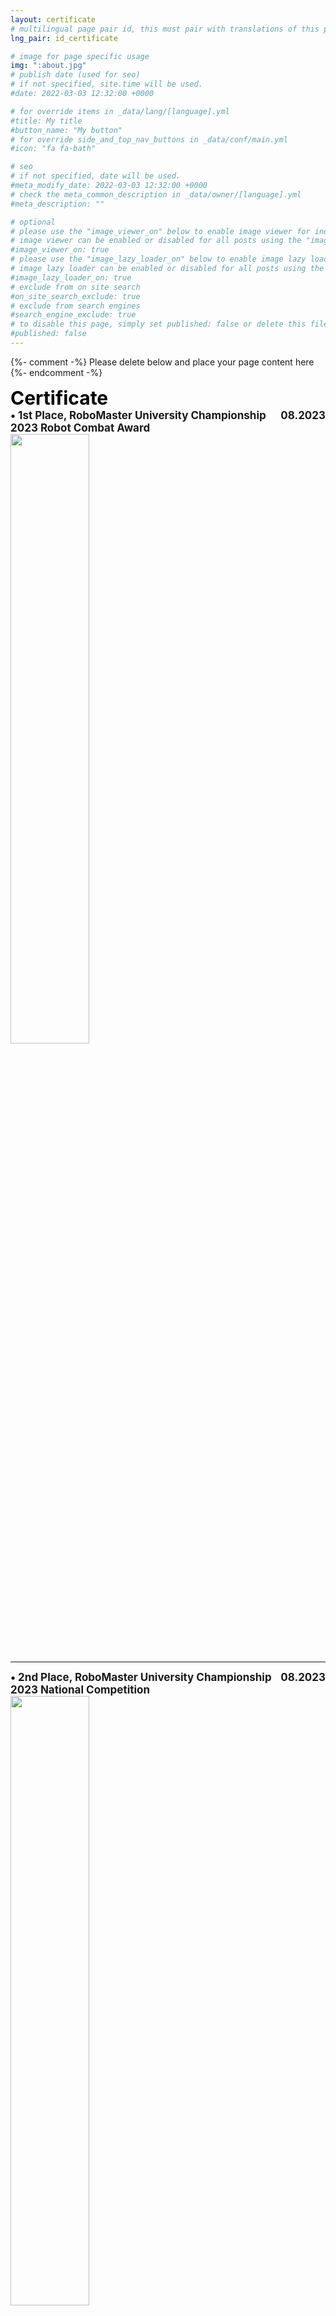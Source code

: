 ```yaml
---
layout: certificate
# multilingual page pair id, this must pair with translations of this page. (This name must be unique)
lng_pair: id_certificate

# image for page specific usage
img: ":about.jpg"
# publish date (used for seo)
# if not specified, site.time will be used.
#date: 2022-03-03 12:32:00 +0000

# for override items in _data/lang/[language].yml
#title: My title
#button_name: "My button"
# for override side_and_top_nav_buttons in _data/conf/main.yml
#icon: "fa fa-bath"

# seo
# if not specified, date will be used.
#meta_modify_date: 2022-03-03 12:32:00 +0000
# check the meta_common_description in _data/owner/[language].yml
#meta_description: ""

# optional
# please use the "image_viewer_on" below to enable image viewer for individual pages or posts (_posts/ or [language]/_posts folders).
# image viewer can be enabled or disabled for all posts using the "image_viewer_posts: true" setting in _data/conf/main.yml.
#image_viewer_on: true
# please use the "image_lazy_loader_on" below to enable image lazy loader for individual pages or posts (_posts/ or [language]/_posts folders).
# image lazy loader can be enabled or disabled for all posts using the "image_lazy_loader_posts: true" setting in _data/conf/main.yml.
#image_lazy_loader_on: true
# exclude from on site search
#on_site_search_exclude: true
# exclude from search engines
#search_engine_exclude: true
# to disable this page, simply set published: false or delete this file
#published: false
---
```


{%- comment -%} Please delete below and place your page content here {%- endcomment -%}


<span style="font-weight: bold;color: black;font-size: 30px;">
        Certificate
</span>

<div style="display: flex; justify-content: space-between;margin-top: 0px;font-size: 17px;font-weight: bold">
<span>• 1st Place, RoboMaster University Championship 2023 Robot Combat Award</span>
<span> 08.2023 </span>
</div>
<img src="/assets/img/certificate/23-Standard.jpg" style="width:50%;">

---

<div style="display: flex; justify-content: space-between;margin-top: 0px;font-size: 17px;font-weight: bold">
<span>• 2nd Place, RoboMaster University Championship 2023 National Competition</span>
<span> 08.2023 </span>
</div>
<img src="/assets/img/certificate/RMUC2023-na.png" style="width:50%;">

---

<div style="display: flex; justify-content: space-between;margin-top: 0px;font-size: 17px;font-weight: bold">
<span>• 1st Place, RoboMaster University Championship 2023 Regional Competition</span>
<span> 06.2023 </span>
</div>
<img src="/assets/img/certificate/RMUC2023-re.png" style="width:50%;">

---

<div style="display: flex; justify-content: space-between;margin-top: 0px;font-size: 17px;font-weight: bold">
<span>• 1st Place, RoboMaster University Technical Challenge 2022 National Competition</span>
<span> 06.2022 </span>
</div>
<img src="/assets/img/certificate/2022-RMUT-na-Per.JPG" style="width:50%;">

---

<div style="display: flex; justify-content: space-between;margin-top: 0px;font-size: 17px;font-weight: bold">
<span>• 1st Place, RoboMaster University Championship 2022 Regional Competition , East region</span>
<span> 06.2022 </span>
</div>
<img src="/assets/img/certificate/2022-RMUC-re-Per.JPG" style="width:50%;">

---

<div style="display: flex; justify-content: space-between;margin-top: 0px;font-size: 17px;font-weight: bold">
<span>• 2nd Place, RoboMaster University Championship 2022 National Competition </span>
<span> 08.2022 </span>
</div>
<img src="/assets/img/certificate/2022-RMUC-na-Per.JPG" style="width:50%;">

---

<div style="display: flex; justify-content: space-between;margin-top: 0px;font-size: 17px;font-weight: bold">
<span>• 2nd Place, RoboMaster University Championship 2022 Robot Combat Award</span>
<span> 08.2022 </span>
</div>
<img src="/assets/img/certificate/2022-sentry.JPG" style="width:50%;">

---

<div style="display: flex; justify-content: space-between;margin-top: 0px;font-size: 17px;font-weight: bold">
<span>• 3rd Place, National College Student Intelligent Car Competition North Zone Competition</span>
<span> 07.2021 </span>
</div>
<img src="/assets/img/certificate/smartcar.JPG" style="width:50%;">

---

<div style="display: flex; justify-content: space-between;margin-top: 0px;font-size: 17px;font-weight: bold">
<span>• 3rd Place, National College Student Electronic Design Competition Shandong Division</span>
<span> 10.2021 </span>
</div>
<img src="/assets/img/certificate/electric.JPG" style="width:70%;">

---

<div style="display: flex; justify-content: space-between;margin-top: 0px;font-size: 17px;font-weight: bold">
<span>• Certificate of Completion in NTU Bussiness AI Lab</span>
<span> 3.2023 </span>
</div>
<img src="/assets/img/certificate/NTU-award.png" style="width:70%;">

---

<div style="display: flex; justify-content: space-between;margin-top: 0px;font-size: 17px;font-weight: bold">
<span>• Outstanding Volunteers in RoboMaster University League 2021</span>
<span> 4.2021 </span>
</div>
<img src="/assets/img/certificate/21-volunteer.JPG" style="width:50%;">

<!-- {%- include util/auto-content-generator.liquid -%}
{{ website_info_text_first }}

{{ website_info_text_second }} -->
